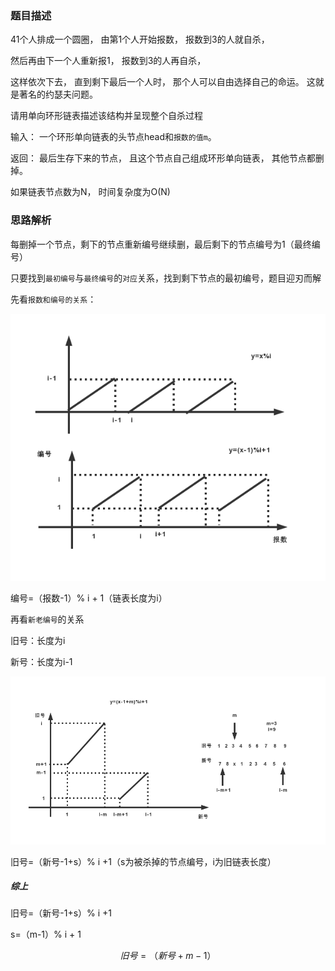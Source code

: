 ### 题目描述

41个人排成一个圆圈， 由第1个人开始报数， 报数到3的人就自杀， 

然后再由下一个人重新报1， 报数到3的人再自杀，

这样依次下去， 直到剩下最后一个人时， 那个人可以自由选择自己的命运。 这就是著名的约瑟夫问题。

请用单向环形链表描述该结构并呈现整个自杀过程

输入： 一个环形单向链表的头节点head和`报数的值m`。

返回： 最后生存下来的节点， 且这个节点自己组成环形单向链表， 其他节点都删掉。

如果链表节点数为N， 时间复杂度为O(N)

### 思路解析

每删掉一个节点，剩下的节点重新编号继续删，最后剩下的节点编号为1（最终编号）

只要找到`最初编号`与`最终编号`的`对应`关系，找到剩下节点的最初编号，题目迎刃而解

先看`报数和编号的关系`：

![](https://github.com/1273545169/course_note/blob/master/%E5%9B%BE%E7%89%87/%E7%BA%A6%E7%91%9F%E5%A4%AB%E9%97%AE%E9%A2%98.jpg)

编号=（报数-1）% i + 1（链表长度为i）

再看`新老编号`的关系

旧号：长度为i

新号：长度为i-1

![](https://github.com/1273545169/course_note/blob/master/%E5%9B%BE%E7%89%87/%E7%BA%A6%E7%91%9F%E5%A4%AB%E9%97%AE%E9%A2%981.jpg)

旧号=（新号-1+s）% i +1（s为被杀掉的节点编号，i为旧链表长度）


##### 综上

旧号=（新号-1+s）% i +1 

s=（m-1）% i + 1

$$旧号=（新号 + m - 1）% i + 1 $$

```python


```
